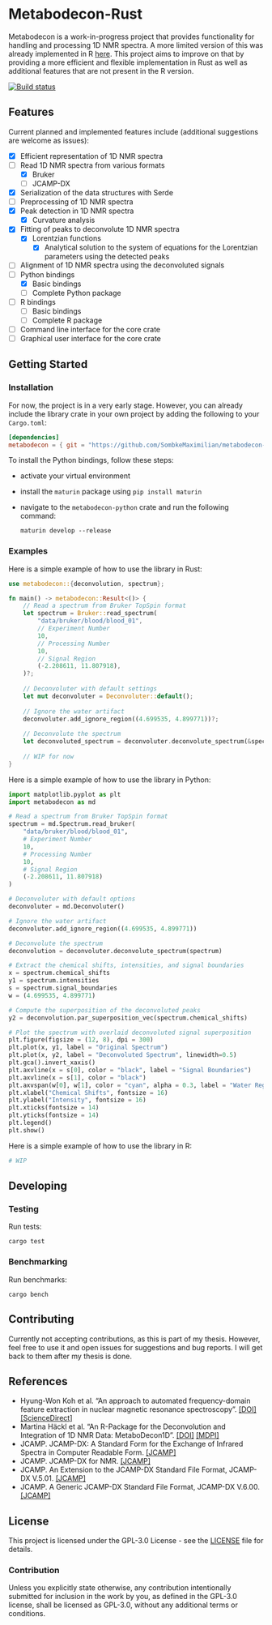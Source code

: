 # Metabodecon-Rust

Metabodecon is a work-in-progress project that provides functionality for handling and processing 1D NMR spectra. A more
limited version of this was already implemented in R [here](https://github.com/spang-lab/metabodecon/). This project
aims to improve on that by providing a more efficient and flexible implementation in Rust as well as additional features
that are not present in the R version.

[![Build status][build-badge]][build-link]

[build-badge]: https://github.com/SombkeMaximilian/metabodecon-rust/actions/workflows/rust.yml/badge.svg
[build-link]: https://github.com/SombkeMaximilian/metabodecon-rust/actions

## Features

Current planned and implemented features include (additional suggestions are welcome as issues):

- [x] Efficient representation of 1D NMR spectra
- [ ] Read 1D NMR spectra from various formats
   - [x] Bruker
   - [ ] JCAMP-DX
- [x] Serialization of the data structures with Serde
- [ ] Preprocessing of 1D NMR spectra
- [x] Peak detection in 1D NMR spectra
   - [x] Curvature analysis
- [x] Fitting of peaks to deconvolute 1D NMR spectra
   - [x] Lorentzian functions
     - [x] Analytical solution to the system of equations for the Lorentzian parameters using the detected peaks
- [ ] Alignment of 1D NMR spectra using the deconvoluted signals
- [ ] Python bindings
   - [x] Basic bindings
   - [ ] Complete Python package
- [ ] R bindings
   - [ ] Basic bindings
   - [ ] Complete R package
- [ ] Command line interface for the core crate
- [ ] Graphical user interface for the core crate

## Getting Started

### Installation

For now, the project is in a very early stage. However, you can already include the library crate in your own project by
adding the following to your `Cargo.toml`:

```toml
[dependencies]
metabodecon = { git = "https://github.com/SombkeMaximilian/metabodecon-rust" }
```

To install the Python bindings, follow these steps:
- activate your virtual environment
- install the `maturin` package using `pip install maturin`
- navigate to the `metabodecon-python` crate and run the following command:

  ```shell
  maturin develop --release
  ```

### Examples

Here is a simple example of how to use the library in Rust:

```rust
use metabodecon::{deconvolution, spectrum};

fn main() -> metabodecon::Result<()> {
    // Read a spectrum from Bruker TopSpin format
    let spectrum = Bruker::read_spectrum(
        "data/bruker/blood/blood_01",
        // Experiment Number
        10,
        // Processing Number
        10,
        // Signal Region
        (-2.208611, 11.807918),
    )?;
  
    // Deconvoluter with default settings
    let mut deconvoluter = Deconvoluter::default();
  
    // Ignore the water artifact
    deconvoluter.add_ignore_region((4.699535, 4.899771))?;
  
    // Deconvolute the spectrum
    let deconvoluted_spectrum = deconvoluter.deconvolute_spectrum(&spectrum)?;
  
    // WIP for now
}
```

Here is a simple example of how to use the library in Python:

```python
import matplotlib.pyplot as plt
import metabodecon as md

# Read a spectrum from Bruker TopSpin format
spectrum = md.Spectrum.read_bruker(
    "data/bruker/blood/blood_01",
    # Experiment Number
    10,
    # Processing Number
    10,
    # Signal Region
    (-2.208611, 11.807918)
)

# Deconvoluter with default options
deconvoluter = md.Deconvoluter()

# Ignore the water artifact
deconvoluter.add_ignore_region((4.699535, 4.899771))

# Deconvolute the spectrum
deconvolution = deconvoluter.deconvolute_spectrum(spectrum)

# Extract the chemical shifts, intensities, and signal boundaries
x = spectrum.chemical_shifts
y1 = spectrum.intensities
s = spectrum.signal_boundaries
w = (4.699535, 4.899771)

# Compute the superposition of the deconvoluted peaks
y2 = deconvolution.par_superposition_vec(spectrum.chemical_shifts)

# Plot the spectrum with overlaid deconvoluted signal superposition
plt.figure(figsize = (12, 8), dpi = 300)
plt.plot(x, y1, label = "Original Spectrum")
plt.plot(x, y2, label = "Deconvoluted Spectrum", linewidth=0.5)
plt.gca().invert_xaxis()
plt.axvline(x = s[0], color = "black", label = "Signal Boundaries")
plt.axvline(x = s[1], color = "black")
plt.axvspan(w[0], w[1], color = "cyan", alpha = 0.3, label = "Water Region")
plt.xlabel("Chemical Shifts", fontsize = 16)
plt.ylabel("Intensity", fontsize = 16)
plt.xticks(fontsize = 14)
plt.yticks(fontsize = 14)
plt.legend()
plt.show()
```

Here is a simple example of how to use the library in R:

```r
# WIP
```

## Developing

### Testing

Run tests:

  ```shell
  cargo test
  ```

### Benchmarking

Run benchmarks:

  ```shell
  cargo bench
  ```

## Contributing

Currently not accepting contributions, as this is part of my thesis. However, feel free to use it and open issues for
suggestions and bug reports. I will get back to them after my thesis is done.

## References

- Hyung-Won Koh et al. “An approach to automated frequency-domain feature extraction in nuclear magnetic resonance
  spectroscopy”.
  [[DOI]](https://doi.org/10.1016/j.jmr.2009.09.003)
  [[ScienceDirect]](https://www.sciencedirect.com/science/article/pii/S1090780709002584)
- Martina Häckl et al. “An R-Package for the Deconvolution and Integration of 1D NMR Data: MetaboDecon1D”.
  [[DOI]](https://doi.org/10.3390/metabo11070452)
  [[MDPI]](https://www.mdpi.com/2218-1989/11/7/452)
- JCAMP. JCAMP-DX: A Standard Form for the Exchange of Infrared Spectra in Computer Readable Form.
  [[JCAMP]](http://www.jcamp-dx.org/protocols/dxir01.pdf)
- JCAMP. JCAMP-DX for NMR.
  [[JCAMP]](http://www.jcamp-dx.org/protocols/dxnmr01.pdf)
- JCAMP. An Extension to the JCAMP-DX Standard File Format, JCAMP-DX V.5.01.
  [[JCAMP]](http://www.jcamp-dx.org/protocols/dx5-01-correctedv2.pdf)
- JCAMP. A Generic JCAMP-DX Standard File Format, JCAMP-DX V.6.00.
  [[JCAMP]](http://www.jcamp-dx.org/drafts/JCAMP6_2b%20Draft.pdf)

## License

This project is licensed under the GPL-3.0 License - see the [LICENSE](LICENSE) file for details.

### Contribution

Unless you explicitly state otherwise, any contribution intentionally submitted for inclusion in the work by you, as
defined in the GPL-3.0 license, shall be licensed as GPL-3.0, without any additional terms or conditions.
